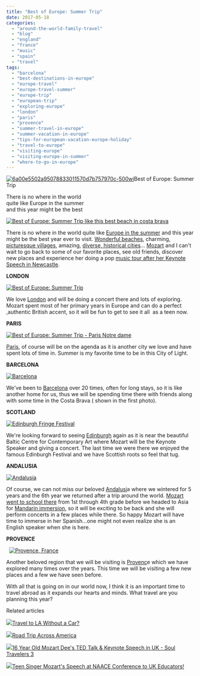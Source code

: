 ```yaml
---
title: "Best of Europe: Summer Trip"
date: 2017-05-18
categories: 
  - "around-the-world-family-travel"
  - "blog"
  - "england"
  - "france"
  - "music"
  - "spain"
  - "travel"
tags: 
  - "barcelona"
  - "best-destinations-in-europe"
  - "europe-travel"
  - "europe-travel-summer"
  - "europe-trip"
  - "european-trip"
  - "exploring-europe"
  - "london"
  - "paris"
  - "provence"
  - "summer-travel-in-europe"
  - "summer-vacation-in-europe"
  - "tips-for-european-vacation-europe-holiday"
  - "travel-to-europe"
  - "visiting-europe"
  - "visiting-europe-in-summer"
  - "where-to-go-in-europe"
---
```


[![6a00e5502a95078833011570d7b757970c-500wi](https://pub-ac94b3f306b24c0dba4238943c97f2e1.r2.dev/6a00e5502a9507883301b7c8f90536970b.jpg "6a00e5502a95078833011570d7b757970c-500wi")](https://pub-ac94b3f306b24c0dba4238943c97f2e1.r2.dev/6a00e5502a9507883301b7c8f90536970b.jpg)Best of Europe: Summer Trip   
  
There is no where in the world  
quite like Europe in the summer  
and this year might be the best   
  

<!--more-->  
[![Best of Europe: Summer Trip like this best beach in costa brava](https://pub-ac94b3f306b24c0dba4238943c97f2e1.r2.dev/6a00e5502a9507883301bb099c1e13970d.png "Best of Europe: Summer Trip like this best beach in costa brava")](https://pub-ac94b3f306b24c0dba4238943c97f2e1.r2.dev/6a00e5502a9507883301bb099c1e13970d.png)  
  
There is no where in the world quite like [Europe in the summer](http://soultravelers3new.local/2012/02/5-best-european-family-vacations.html "5 best European family vacations") and this year might be the best year ever to visit. [Wonderful beaches](http://soultravelers3new.local/2012/11/winter-beach-beauty-of-southern-spain.html "wonderful beaches in Spain"), charming, [picturesque villages](http://soultravelers3new.local/2013/09/croatia-travel-with-kids.html "Croatia Travel With Kids"), amazing, [diverse, historical cities](http://soultravelers3new.local/2013/05/london-with-kids.html "London With Kids")... [Mozart](http://soultravelers3new.local/2016/05/15-year-old-mozart-sings-at-carnegie-hall-.html "15 Year Old Mozart Sings at Carnegie Hall!!") and I can't wait to go back to some of our favorite places, see old friends, discover new places and experience her doing a pop [music tour after her Keynote Speech in Newcastle](http://soultravelers3new.local/2017/05/16-year-old-mozart-dees-ted-talk-keynote-speech-in-ukteen-actress-songwriter-singer-mozart-dee-was-asked-to-do-a-ted-talk.html#more "16 Year Old Mozart Dee's TED Talk & Keynote Speech in UK").   
  
**LONDON**   
  
[![Best of Europe: Summer Trip ](https://pub-ac94b3f306b24c0dba4238943c97f2e1.r2.dev/6a00e5502a9507883301bb099c9c64970d.png "Best of Europe: Summer Trip ")](https://pub-ac94b3f306b24c0dba4238943c97f2e1.r2.dev/6a00e5502a9507883301bb099c9c64970d.png)  
  
We love [London](http://soultravelers3new.local/2010/10/family-travel-london-free-museums-educational-family-adventures-for-homeschool.html "Family Travel London: Free Museums!") and will be doing a concert there and lots of exploring. Mozart spent most of her primary years in Europe and can do a perfect ,authentic British accent, so it will be fun to get to see it all  as a teen now.   
  
**PARIS**  
  
[![Best of Europe: Summer Trip - Paris Notre dame](https://pub-ac94b3f306b24c0dba4238943c97f2e1.r2.dev/6a00e5502a9507883301b7c8f9ae3e970b.png "Best of Europe: Summer Trip - Paris Notre dame")](https://pub-ac94b3f306b24c0dba4238943c97f2e1.r2.dev/6a00e5502a9507883301b7c8f9ae3e970b.png)  
  
[Paris](http://soultravelers3new.local/2012/05/paris-for-families-walking-the-left-bank.html "Paris for Families - Walking the Left Bank"), of course will be on the agenda as it is another city we love and have spent lots of time in. Summer is my favorite time to be in this City of Light.   
  
**BARCELONA**   
  
[![Barcelona ](https://pub-ac94b3f306b24c0dba4238943c97f2e1.r2.dev/6a00e5502a9507883301b8d2835f67970c.png "Barcelona ")](https://pub-ac94b3f306b24c0dba4238943c97f2e1.r2.dev/6a00e5502a9507883301b8d2835f67970c.png)  
  
We've been to [Barcelona](http://soultravelers3new.local/2007/05/barcelona-beach.html "Barcelona Beach Resort") over 20 times, often for long stays, so it is like another home for us, thus we will be spending time there with friends along with some time in the Costa Brava ( shown in the first photo).   
  
**SCOTLAND**   
  
  
[![Edinburgh Fringe Festival ](https://pub-ac94b3f306b24c0dba4238943c97f2e1.r2.dev/6a00e5502a9507883301b8d2835fbe970c.png "Edinburgh Fringe Festival ")](https://pub-ac94b3f306b24c0dba4238943c97f2e1.r2.dev/6a00e5502a9507883301b8d2835fbe970c.png)  
  
  
We're looking forward to seeing [Edinburgh](http://soultravelers3new.local/2011/05/family-travel-scotland-edinburgh-festival-photo.html "Family Travel Scotland: Edinburgh Festival") again as it is near the beautiful Baltic Centre for Contemporary Art where Mozart will be the Keynote Speaker and giving a concert. The last time we were there we enjoyed the famous Edinburgh Festival and we have Scottish roots so feel that tug.   
  
**ANDALUSIA**   
  
[![Andalusia ](https://pub-ac94b3f306b24c0dba4238943c97f2e1.r2.dev/6a00e5502a9507883301bb099c392b970d.png "Andalusia ")](https://pub-ac94b3f306b24c0dba4238943c97f2e1.r2.dev/6a00e5502a9507883301bb099c392b970d.png)  
  
  

Of course, we can not miss our beloved [Andalusi](http://soultravelers3new.local/2011/08/andalusia-pleasures.html "Andalusia Pleasures")a where we wintered for 5 years and the 6th year we returned after a trip around the world. [Mozart went to school there](http://soultravelers3new.local/2013/05/learning-spanish-in-spain.html "Learning Spanish in Spain") from 1st through 4th grade before we headed to Asia for [Mandarin immersion](http://soultravelers3new.local/2012/11/mandarin-immersion-in-china.html "Mandarin immersion"), so it will be exciting to be back and she will perform concerts in a few places while there. So happy Mozart will have time to immerse in her Spanish...one might not even realize she is an English speaker when she is here.   
  
**PROVENCE**  
  

  [![Provence, France ](https://pub-ac94b3f306b24c0dba4238943c97f2e1.r2.dev/6a00e5502a9507883301b8d2836166970c.png "Provence, France ")](https://pub-ac94b3f306b24c0dba4238943c97f2e1.r2.dev/6a00e5502a9507883301b8d2836166970c.png)

Another beloved region that we will be visiting is [Provenc](http://soultravelers3new.local/2012/06/france-with-kids-exploring-provence.html "France with Kids - Exploring Provence")e which we have explored many times over the years. This time we will be visiting a few new places and a few we have seen before.   
  
With all that is going on in our world now, I think it is an important time to travel abroad as it expands our hearts and minds. What travel are you planning this year? 

Related articles

[![](http://i.zemanta.com/355703992_80_80.jpg)](http://soultravelers3new.local/2015/08/travel-to-la-without-a-car-.html)[Travel to LA Without a Car?](http://soultravelers3new.local/2015/08/travel-to-la-without-a-car-.html)

[![](http://i.zemanta.com/354543600_80_80.jpg)](http://soultravelers3new.local/2015/07/road-trip-across-america.html)[Road Trip Across America](http://soultravelers3new.local/2015/07/road-trip-across-america.html)

[![](http://i.zemanta.com/AVvMuZdLGs7FVMRNeAB7_80_80.jpg)](http://soultravelers3new.local/2017/05/16-year-old-mozart-dees-ted-talk-keynote-speech-in-ukteen-actress-songwriter-singer-mozart-dee-was-asked-to-do-a-ted-talk.html)[16 Year Old Mozart Dee's TED Talk & Keynote Speech in UK - Soul Travelers 3](http://soultravelers3new.local/2017/05/16-year-old-mozart-dees-ted-talk-keynote-speech-in-ukteen-actress-songwriter-singer-mozart-dee-was-asked-to-do-a-ted-talk.html)

[![](http://i.zemanta.com/341931598_80_80.jpg)](http://soultravelers3new.local/2015/05/teen-singer-mozarts-speech-at-naace-conference-to-uk-educators.html)[Teen Singer Mozart's Speech at NAACE Conference to UK Educators!](http://soultravelers3new.local/2015/05/teen-singer-mozarts-speech-at-naace-conference-to-uk-educators.html)
